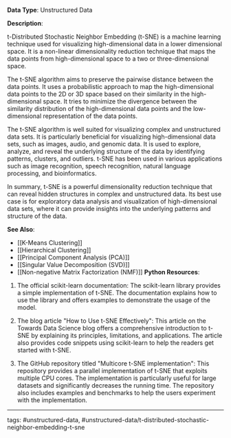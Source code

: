 **Data Type**: Unstructured Data

**Description**:

t-Distributed Stochastic Neighbor Embedding (t-SNE) is a machine learning technique used for visualizing high-dimensional data in a lower dimensional space. It is a non-linear dimensionality reduction technique that maps the data points from high-dimensional space to a two or three-dimensional space.

The t-SNE algorithm aims to preserve the pairwise distance between the data points. It uses a probabilistic approach to map the high-dimensional data points to the 2D or 3D space based on their similarity in the high-dimensional space. It tries to minimize the divergence between the similarity distribution of the high-dimensional data points and the low-dimensional representation of the data points.

The t-SNE algorithm is well suited for visualizing complex and unstructured data sets. It is particularly beneficial for visualizing high-dimensional data sets, such as images, audio, and genomic data. It is used to explore, analyze, and reveal the underlying structure of the data by identifying patterns, clusters, and outliers. t-SNE has been used in various applications such as image recognition, speech recognition, natural language processing, and bioinformatics.

In summary, t-SNE is a powerful dimensionality reduction technique that can reveal hidden structures in complex and unstructured data. Its best use case is for exploratory data analysis and visualization of high-dimensional data sets, where it can provide insights into the underlying patterns and structure of the data.

**See Also**:

- [[K-Means Clustering]]
- [[Hierarchical Clustering]]
- [[Principal Component Analysis (PCA)]]
- [[Singular Value Decomposition (SVD)]]
- [[Non-negative Matrix Factorization (NMF)]]
**Python Resources**:

1. The official scikit-learn documentation: The scikit-learn library provides a simple implementation of t-SNE. The documentation explains how to use the library and offers examples to demonstrate the usage of the model.

2. The blog article "How to Use t-SNE Effectively": This article on the Towards Data Science blog offers a comprehensive introduction to t-SNE by explaining its principles, limitations, and applications. The article also provides code snippets using scikit-learn to help the readers get started with t-SNE.

3. The GitHub repository titled "Multicore t-SNE implementation": This repository provides a parallel implementation of t-SNE that exploits multiple CPU cores. The implementation is particularly useful for large datasets and significantly decreases the running time. The repository also includes examples and benchmarks to help the users experiment with the implementation.


---
tags: #unstructured-data, #unstructured-data/t-distributed-stochastic-neighbor-embedding-t-sne
